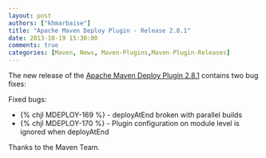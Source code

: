 ```yaml
---
layout: post
authors: ["khmarbaise"]
title: "Apache Maven Deploy Plugin - Release 2.8.1"
date: 2013-10-19 15:30:00
comments: true
categories: [Maven, News, Maven-Plugins,Maven-Plugin-Releases]
---
```

The new release of the [Apache Maven Deploy Plugin 2.8.1](https://maven.apache.org/plugins/maven-deploy-plugin/)
contains two bug fixes:

Fixed bugs:

 * {% chjl MDEPLOY-169 %} - deployAtEnd broken with parallel builds
 * {% chjl MDEPLOY-170 %} - Plugin configuration on module level is ignored when deployAtEnd

Thanks to the Maven Team.
